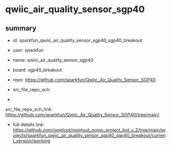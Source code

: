 # qwiic_air_quality_sensor_sgp40
 
## summary 
* id: sparkfun_qwiic_air_quality_sensor_sgp40_sgp40_breakout
* user: sparkfun
* name: qwiic_air_quality_sensor_sgp40
* board: sgp40_breakout
* repo: https://github.com/sparkfun/Qwiic_Air_Quality_Sensor_SGP40



* src_file_repo_sch: 
*
 src_file_repo_sch_link: https://github.com/sparkfun/Qwiic_Air_Quality_Sensor_SGP40/tree/main/
* full details link: https://github.com/oomlout/oomlout_oomp_project_bot_v_2/tree/main/projects/sparkfun_qwiic_air_quality_sensor_sgp40_sgp40_breakout/current_version/working  






